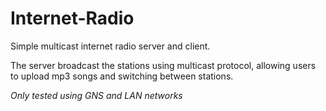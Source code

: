 # Internet-Radio
Simple multicast internet radio server and client.

The server broadcast the stations using multicast protocol, allowing users to upload mp3 songs and switching between stations.

_Only tested using GNS and LAN networks_
